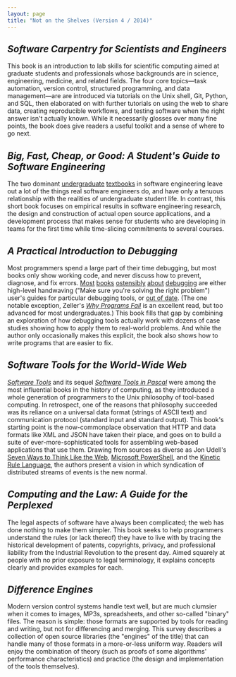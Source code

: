 ```yaml
---
layout: page
title: "Not on the Shelves (Version 4 / 2014)"
---
```


<h2><em>Software Carpentry for Scientists and Engineers</em></h2>
<p>
  This book is an introduction to lab skills for scientific computing
  aimed at graduate students and professionals
  whose backgrounds are in science, engineering, medicine, and related fields.
  The four core topics&mdash;task automation, version control, structured programming, and data management&mdash;are
  are introduced via tutorials on the Unix shell, Git, Python, and SQL,
  then elaborated on with further tutorials on using the web to share data,
  creating reproducible workflows,
  and testing software when the right answer isn't actually known.
  While it necessarily glosses over many fine points,
  the book does give readers a useful toolkit
  and a sense of where to go next.
</p>

<h2><em>Big, Fast, Cheap, or Good: A Student's Guide to Software Engineering</em></h2>
<p>
  The two dominant
  <a href="http://www.amazon.com/Software-Engineering-A-Practitioners-Approach/dp/0078022126/">undergraduate</a>
  <a href="http://www.amazon.com/Software-Engineering-9th-Ian-Sommerville/dp/0137035152/">textbooks</a>
  in software engineering
  leave out a lot of the things real software engineers do,
  and have only a tenuous relationship with the realities of undergraduate student life.
  In contrast,
  this short book focuses on
  empirical results in software engineering research,
  the design and construction of actual open source applications,
  and a development process that makes sense for students
  who are developing in teams for the first time
  while time-slicing commitments to several courses.
</p>

<h2><em>A Practical Introduction to Debugging</em></h2>
<p>
  Most programmers spend a large part of their time debugging,
  but most books only show working code,
  and never discuss how to prevent, diagnose, and fix errors.
  <a href="http://www.amazon.com/Debugging-Indispensable-Software-Hardware-Problems/dp/0814474578/">Most</a>
  <a href="http://www.amazon.com/Debugging-Thinking-Multidisciplinary-Approach-Technologies/dp/1555583075/">books</a>
  <a href="http://www.amazon.com/Debug-It-Prevent-Pragmatic-Programmers/dp/193435628X/">ostensibly</a>
  <a href="http://www.amazon.com/The-Developers-Guide-Debugging-Edition/dp/1470185520/">about</a>
  <a href="http://www.amazon.com/The-Art-Debugging-GDB-Eclipse/dp/1593271743/">debugging</a>
  are either high-level handwaving ("Make sure you're solving the right problem")
  user's guides for particular debugging tools,
  or <a href="http://www.amazon.com/Find-Bug-Book-Incorrect-Programs/dp/0321223918/">out of date</a>.
  (The one notable exception,
  Zeller's <a href="http://www.amazon.com/Why-Programs-Fail-Second-Edition/dp/0123745152/"><em>Why Programs Fail</em></a>
  is an excellent read,
  but too advanced for most undergraduates.)
  This book fills that gap by combining an exploration of how debugging tools actually work
  with dozens of case studies showing how to apply them to real-world problems.
  And while the author only occasionally makes this explicit,
  the book also shows how to write programs that are easier to fix.
</p>

<h2><em>Software Tools for the World-Wide Web</em></h2>
<p>
  <a href="http://www.amazon.com/Software-Tools-Brian-W-Kernighan/dp/020103669X/"><em>Software Tools</em></a>
  and its sequel <a href="http://www.amazon.com/Software-Tools-Pascal-Brian-Kernighan/dp/0201103427/"><em>Software Tools in Pascal</em></a>
  were among the most influential books in the history of computing,
  as they introduced a whole generation of programmers to the Unix philosophy of tool-based computing.
  In retrospect,
  one of the reasons that philosophy succeeded was its reliance on a universal data format (strings of ASCII text)
  and communication protocol (standard input and standard output).
  This book's starting point is the now-commonplace observation that HTTP and data formats like XML and JSON have taken their place,
  and goes on to build a suite of ever-more-sophisticated tools for assembling web-based applications that use them.
  Drawing from sources as diverse as
  Jon Udell's <a href="http://blog.jonudell.net/2011/01/24/seven-ways-to-think-like-the-web/">Seven Ways to Think Like the Web</a>,
  <a href="http://en.wikipedia.org/wiki/Windows_PowerShell">Microsoft PowerShell</a>,
  and the <a href="http://en.wikipedia.org/wiki/Kinetic_Rule_Language">Kinetic Rule Language</a>,
  the authors present a vision in which syndication of distributed streams of events
  is the new normal.
</p>

<h2><em>Computing and the Law: A Guide for the Perplexed</em></h2>
<p>
  The legal aspects of software have always been complicated;
  the web has done nothing to make them simpler.
  This book seeks to help programmers understand the rules (or lack thereof)
  they have to live with
  by tracing the historical development of patents, copyrights, privacy, and professional liability
  from the Industrial Revolution to the present day.
  Aimed squarely at people with no prior exposure to legal terminology,
  it explains concepts clearly and provides examples for each.
</p>

<h2><em>Difference Engines</em></h2>
<p>
  Modern version control systems handle text well,
  but are much clumsier when it comes to images, MP3s, spreadsheets, and other so-called "binary" files.
  The reason is simple:
  those formats are supported by tools for reading and writing,
  but not for differencing and merging.
  This survey describes a collection of open source libraries
  (the "engines" of the title)
  that can handle many of those formats in a more-or-less uniform way.
  Readers will enjoy the combination of theory
  (such as proofs of some algorithms' performance characteristics)
  and practice
  (the design and implementation of the tools themselves).
</p>
